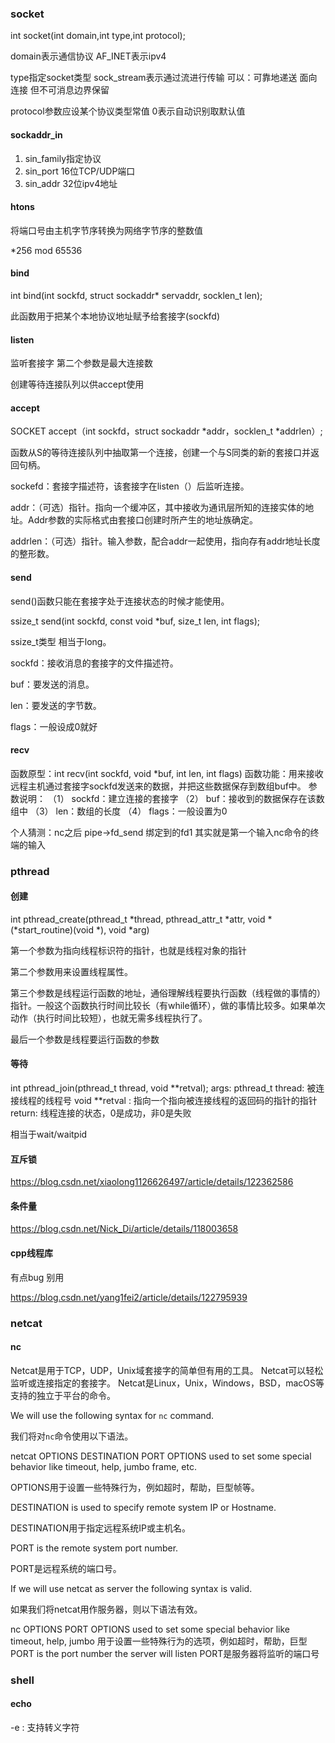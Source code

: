 ### socket

int socket(int domain,int type,int protocol);

domain表示通信协议 AF_INET表示ipv4

type指定socket类型 sock_stream表示通过流进行传输 可以：可靠地递送 面向连接 但不可消息边界保留

protocol参数应设某个协议类型常值 0表示自动识别取默认值

#### sockaddr_in

1. sin_family指定协议
2. sin_port 16位TCP/UDP端口
3. sin_addr 32位ipv4地址


#### htons 

将端口号由主机字节序转换为网络字节序的整数值

*256 mod 65536

#### bind

int bind(int sockfd, struct sockaddr* servaddr, socklen_t len);

此函数用于把某个本地协议地址赋予给套接字(sockfd)

#### listen

监听套接字 第二个参数是最大连接数

创建等待连接队列以供accept使用

#### accept

SOCKET accept（int sockfd，struct sockaddr *addr，socklen_t *addrlen）;　

函数从S的等待连接队列中抽取第一个连接，创建一个与S同类的新的套接口并返回句柄。

sockefd：套接字描述符，该套接字在listen（）后监听连接。

addr：（可选）指针。指向一个缓冲区，其中接收为通讯层所知的连接实体的地址。Addr参数的实际格式由套接口创建时所产生的地址族确定。

addrlen：（可选）指针。输入参数，配合addr一起使用，指向存有addr地址长度的整形数。

#### send

send()函数只能在套接字处于连接状态的时候才能使用。

ssize_t send(int sockfd, const void *buf, size_t len, int flags);

ssize_t类型 相当于long。

sockfd：接收消息的套接字的文件描述符。

buf：要发送的消息。

len：要发送的字节数。

flags：一般设成0就好

#### recv

函数原型：int recv(int sockfd, void *buf, int len, int flags)
函数功能：用来接收远程主机通过套接字sockfd发送来的数据，并把这些数据保存到数组buf中。
参数说明：
（1） sockfd：建立连接的套接字
（2） buf：接收到的数据保存在该数组中
（3） len：数组的长度
（4） flags：一般设置为0

个人猜测：nc之后 pipe->fd_send 绑定到的fd1 其实就是第一个输入nc命令的终端的输入


### pthread

#### 创建

int   pthread_create(pthread_t *thread, pthread_attr_t *attr, void *(*start_routine)(void *), void *arg)

第一个参数为指向线程标识符的指针，也就是线程对象的指针

第二个参数用来设置线程属性。

第三个参数是线程运行函数的地址，通俗理解线程要执行函数（线程做的事情的）指针。一般这个函数执行时间比较长（有while循环），做的事情比较多。如果单次动作（执行时间比较短），也就无需多线程执行了。

最后一个参数是线程要运行函数的参数

#### 等待

int pthread_join(pthread_t thread, void **retval);
args:
    pthread_t thread: 被连接线程的线程号
    void **retval : 指向一个指向被连接线程的返回码的指针的指针
return:
    线程连接的状态，0是成功，非0是失败


相当于wait/waitpid


#### 互斥锁

https://blog.csdn.net/xiaolong1126626497/article/details/122362586

#### 条件量

https://blog.csdn.net/Nick_Di/article/details/118003658

#### cpp线程库

有点bug 别用

https://blog.csdn.net/yang1fei2/article/details/122795939


### netcat

#### nc

Netcat是用于TCP，UDP，Unix域套接字的简单但有用的工具。 Netcat可以轻松监听或连接指定的套接字。 Netcat是Linux，Unix，Windows，BSD，macOS等支持的独立于平台的命令。

We will use the following syntax for `nc` command.

我们将对`nc`命令使用以下语法。

netcat OPTIONS DESTINATION PORT
OPTIONS used to set some special behavior like timeout, help, jumbo frame, etc.

OPTIONS用于设置一些特殊行为，例如超时，帮助，巨型帧等。

DESTINATION is used to specify remote system IP or Hostname.

DESTINATION用于指定远程系统IP或主机名。

PORT is the remote system port number.

PORT是远程系统的端口号。

If we will use netcat as server the following syntax is valid.

如果我们将netcat用作服务器，则以下语法有效。

nc OPTIONS PORT
OPTIONS used to set some special behavior like timeout, help, jumbo
用于设置一些特殊行为的选项，例如超时，帮助，巨型
PORT is the port number the server will listen
PORT是服务器将监听的端口号

### shell

#### echo

-e : 支持转义字符

